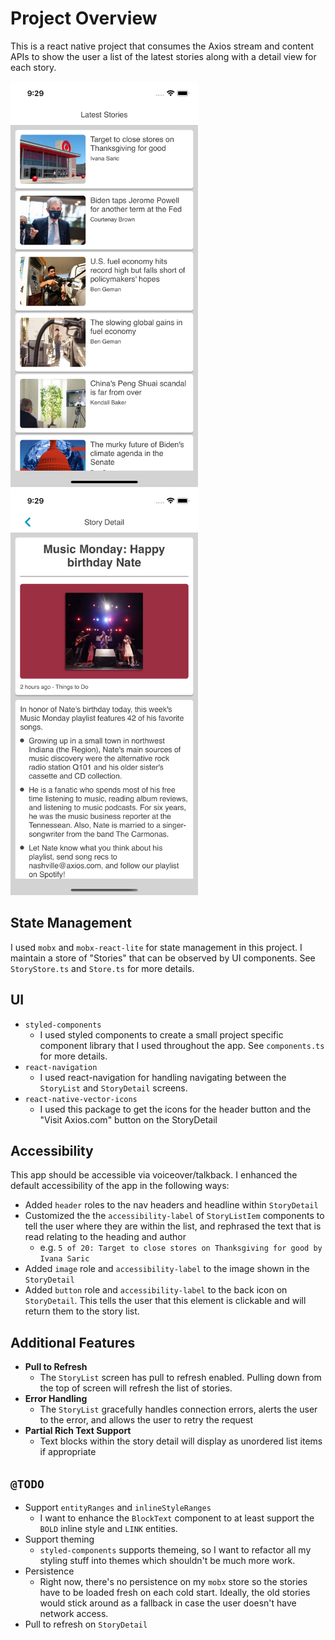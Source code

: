 # Project Overview

This is a react native project that consumes the Axios stream and content APIs to show the user a list of the latest stories along with a detail view for each story.

<div>  
   <img src="assets/story-list-view.png" width="300">
   <img src="assets/story-detail.png" width="300">
</div>

## State Management

I used `mobx` and `mobx-react-lite` for state management in this project. I maintain a store of "Stories" that can be observed by UI components. See `StoryStore.ts` and `Store.ts` for more details.

## UI

* `styled-components`
    * I used styled components to create a small project specific component library that I used throughout the app. See `components.ts` for more details.
* `react-navigation`
    * I used react-navigation for handling navigating between the `StoryList` and `StoryDetail` screens. 
* `react-native-vector-icons`
    * I used this package to get the icons for the header button and the "Visit Axios.com" button on the StoryDetail

## Accessibility

This app should be accessible via voiceover/talkback. I enhanced the default accessibility of the app in the following ways:

* Added `header` roles to the nav headers and headline within `StoryDetail`
* Customized the the `accessibility-label` of `StoryListIem` components to tell the user where they are within the list, and rephrased the text that is read relating to the heading and author
  * e.g. `5 of 20: Target to close stores on Thanksgiving for good by Ivana Saric`
* Added `image` role and `accessibility-label` to the image shown in the `StoryDetail`
* Added `button` role and `accessibility-label` to the back icon on `StoryDetail`. This tells the user that this element is clickable and will return them to the story list.


## Additional Features

* **Pull to Refresh**
    * The `StoryList` screen has pull to refresh enabled. Pulling down from the top of screen will refresh the list of stories.
* **Error Handling**
    * The `StoryList` gracefully handles connection errors, alerts the user to the error, and allows the user to retry the request
* **Partial Rich Text Support**
    * Text blocks within the story detail will display as unordered list items if appropriate

## `@TODO`
* Support `entityRanges` and `inlineStyleRanges`
    * I want to enhance the `BlockText` component to at least support the `BOLD` inline style and `LINK` entities.
* Support theming
    * `styled-components` supports themeing, so I want to refactor all my styling stuff into themes which shouldn't be much more work.
* Persistence
  * Right now, there's no persistence on my `mobx` store so the stories have to be loaded fresh on each cold start. Ideally, the old stories would stick around as a fallback in case the user doesn't have network access.
* Pull to refresh on `StoryDetail`

